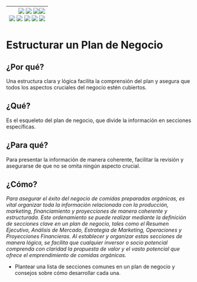 <div align=right>

|[![](https://img.shields.io/badge/-Inicio-FFF?style=flat&logo=Emlakjet&logoColor=black)](/README.md) [![](https://img.shields.io/badge/-Introducción-FFF?style=flat&logo=abbrobotstudio&logoColor=black)](/documentos/intro.md) [![](https://img.shields.io/badge/-Panorámica-FFF?style=flat&logo=openstreetmap&logoColor=black)](/documentos/panoramica.md)[![](https://img.shields.io/badge/-Modelos_de_lenguaje-FFF?style=flat&logo=LiveChat&logoColor=black)](/documentos/LLMs.md)<br>  [![](https://img.shields.io/badge/-Prompts-FFF?style=flat&logo=Proton&logoColor=black)](/documentos/prompts/README.md) [![](https://img.shields.io/badge/-Ing,_de_prompts-FFF?style=flat&logo=googleearthengine&logoColor=black)](/documentos/ingenieriaDePrompts/README.md) [![](https://img.shields.io/badge/-Patrones-FFF?style=flat&logo=textpattern&logoColor=black)](/documentos/ingenieriaDePrompts/patrones/README.md) [![](https://img.shields.io/badge/8vP-FFF?style=flat&logo=v8&logoColor=black)](/documentos/prompts/mejoresPracticas/8virtudesDelPrompting.md) [![](https://img.shields.io/badge/-Casos_de_uso-FFF?style=flat&logo=gitbook&logoColor=black)](/documentos/casosDeUso/README.md)|
|-:|

</div>

# Estructurar un Plan de Negocio

## ¿Por qué?

Una estructura clara y lógica facilita la comprensión del plan y asegura que todos los aspectos cruciales del negocio estén cubiertos.

## ¿Qué?

Es el esqueleto del plan de negocio, que divide la información en secciones específicas.

## ¿Para qué?

Para presentar la información de manera coherente, facilitar la revisión y asegurarse de que no se omita ningún aspecto crucial.

## ¿Cómo?

*Para asegurar el éxito del negocio de comidas preparadas orgánicas, es vital organizar toda la información relacionada con la producción, marketing, financiamiento y proyecciones de manera coherente y estructurada. Este ordenamiento se puede realizar mediante la definición de secciones clave en un plan de negocio, tales como el Resumen Ejecutivo, Análisis de Mercado, Estrategia de Marketing, Operaciones y Proyecciones Financieras. Al establecer y organizar estas secciones de manera lógica, se facilita que cualquier inversor o socio potencial comprenda con claridad la propuesta de valor y el vasto potencial que ofrece el emprendimiento de comidas orgánicas.*

- Plantear una lista de secciones comunes en un plan de negocio y consejos sobre cómo desarrollar cada una.
